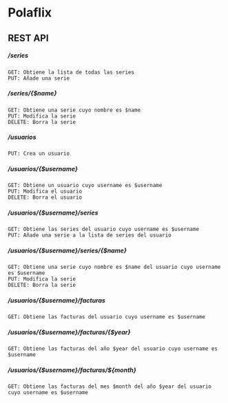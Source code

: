 # Polaflix

## REST API
##### /series
	GET: Obtiene la lista de todas las series
	PUT: Añade una serie
##### /series/{$name}
	GET: Obtiene una serie cuyo nombre es $name
	PUT: Modifica la serie
	DELETE: Borra la serie
##### /usuarios
	PUT: Crea un usuario
##### /usuarios/{$username}
	GET: Obtiene un usuario cuyo username es $username
	PUT: Modifica el usuario
	DELETE: Borra el usuario
##### /usuarios/{$username}/series
	GET: Obtiene las series del usuario cuyo username es $username
	PUT: Añade una serie a la lista de series del usuario
##### /usuarios/{$username}/series/{$name}
	GET: Obtiene una serie cuyo nombre es $name del usuario cuyo username es $username
	PUT: Modifica la serie
	DELETE: Borra la serie
##### /usuarios/{$username}/facturas
	GET: Obtiene las facturas del usuario cuyo username es $username
##### /usuarios/{$username}/facturas/{$year}
	GET: Obtiene las facturas del año $year del usuario cuyo username es $username
##### /usuarios/{$username}/facturas/${month}
	GET: Obtiene las facturas del mes $month del año $year del usuario cuyo username es $username
